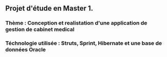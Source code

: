 ## Projet d'étude en Master 1.
### Thème : Conception et realistation d'une application de gestion de cabinet medical
### Téchnologie utilisée : Struts, Sprint, Hibernate et une base de données Oracle
